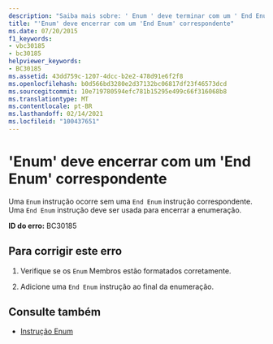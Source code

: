 ```yaml
---
description: "Saiba mais sobre: ' Enum ' deve terminar com um ' End Enum ' correspondente"
title: "'Enum' deve encerrar com um 'End Enum' correspondente"
ms.date: 07/20/2015
f1_keywords:
- vbc30185
- bc30185
helpviewer_keywords:
- BC30185
ms.assetid: 43dd759c-1207-4dcc-b2e2-478d91e6f2f8
ms.openlocfilehash: b0d566bd3280e2d37132bc06817df23f46573dcd
ms.sourcegitcommit: 10e719780594efc781b15295e499c66f316068b8
ms.translationtype: MT
ms.contentlocale: pt-BR
ms.lasthandoff: 02/14/2021
ms.locfileid: "100437651"
---
```

# <a name="enum-must-end-with-a-matching-end-enum"></a>'Enum' deve encerrar com um 'End Enum' correspondente

Uma `Enum` instrução ocorre sem uma `End Enum` instrução correspondente. Uma `End Enum` instrução deve ser usada para encerrar a enumeração.  
  
 **ID do erro:** BC30185  
  
## <a name="to-correct-this-error"></a>Para corrigir este erro  
  
1. Verifique se os `Enum` Membros estão formatados corretamente.  
  
2. Adicione uma `End Enum` instrução ao final da enumeração.  
  
## <a name="see-also"></a>Consulte também

- [Instrução Enum](../language-reference/statements/enum-statement.md)
